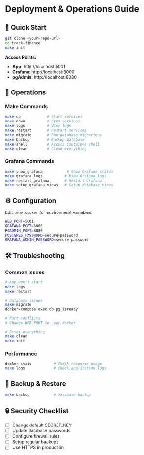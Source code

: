 # Deployment & Operations Guide

## 🚀 Quick Start

```bash
git clone <your-repo-url>
cd track-finance
make init
```

**Access Points:**
- **App**: http://localhost:5001
- **Grafana**: http://localhost:3000  
- **pgAdmin**: http://localhost:8080

## 🚀 Operations

### Make Commands
```bash
make up            # Start services
make down          # Stop services
make logs          # View logs
make restart       # Restart services
make migrate       # Run database migrations
make backup        # Backup database
make shell         # Access container shell
make clean         # Clean everything
```

### Grafana Commands
```bash
make show_grafana           # Show Grafana status
make grafana_logs          # View Grafana logs
make restart_grafana       # Restart Grafana
make setup_grafana_views   # Setup database views
```

## ⚙️ Configuration

Edit `.env.docker` for environment variables:
```bash
WEB_PORT=5001
GRAFANA_PORT=3000
PGADMIN_PORT=8080
POSTGRES_PASSWORD=secure-password
GRAFANA_ADMIN_PASSWORD=secure-password
```

## 🛠️ Troubleshooting

### Common Issues
```bash
# App won't start
make logs
make restart

# Database issues
make migrate
docker-compose exec db pg_isready

# Port conflicts
# Change WEB_PORT in .env.docker

# Reset everything
make clean
make init
```

### Performance
```bash
docker stats          # Check resource usage
make logs             # Check application logs
```

## 💾 Backup & Restore

```bash
make backup           # Database backup
```

## 🔒 Security Checklist

- [ ] Change default SECRET_KEY
- [ ] Update database passwords  
- [ ] Configure firewall rules
- [ ] Setup regular backups
- [ ] Use HTTPS in production
